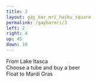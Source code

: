```yaml
---
title: 3
layout: gay_bar_mri_haiku_square
permalink: /gaybarmri/3
left: 2
right: 4
up: 45
down: 10
---
```

From Lake Itasca  
Choose a tube and buy a beer  
Float to Mardi Gras
